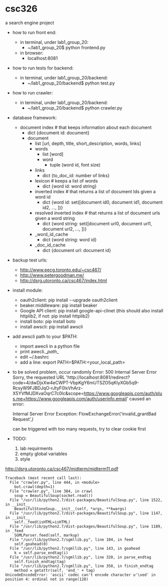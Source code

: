 # csc326

a search engine project

* how to run front end:
  * in terminal, under lab1_group_20:
    * ~/lab1_group_20$ python frontend.py
  * in browser:
    * localhost:8081

* how to run tests for backend:
  * in terminal, under lab1_group_20/backend:
    * ~/lab1_group_20/backend$ python test.py

* how to run crawler:
  * in terminal, under lab1_group_20/backend:
    * ~/lab1_group_20/backend$ python crawler.py

* database framework:
  * document index # that keeps information about each document
    * dict {document id: document}
    * document
      * list [url, depth, title, short_description, words, links]
      * words
        * list [word]
        * word
          * tuple (word id, font size)
      * links
        * dict {to_doc_id: number of links}
      * lexicon # keeps a list of words
        * dict {word id: word string}
      * inverted index # that returns a list of document Ids given a word id
        * dict {word id: set([document id0, document id1, document id2, ..., ])}
      * resolved inverted index # that returns a list of document urls given a word string
        * dict {word string: set([document url0, document url1, document url2, ..., ])}
      * _word_id_cache
        * dict {word string: word id}
      * _doc_id_cache
        * dict {document url: document id}

* backup test urls:
  * http://www.eecg.toronto.edu/~csc467/
  * http://www.petergoodman.me/
  * http://dsrg.utoronto.ca/csc467/index.html

* install module:
  * oauth2client: pip install --upgrade oauth2client
  * beaker.middleware: pip install beaker
  * Google API client: pip install google-api-clinet (this should also install httplib2, if not: pip install httplib2)
  * install boto: pip install boto
  * install awscli: pip install awscli

* add awscli path to your $PATH:
  * import awecli in a python file
  * print awecli.\__path__
  * edit ~/.bashrc 
  * add a line: export PATH=$PATH:<your_local_path>



* to be solved problem, occur randomly
  Error: 500 Internal Server Error
  Sorry, the requested URL 'http://localhost:8081/redirect?code=4/dwDjxXw4eCWPT-VbpKgY6mUTSZO5qKIyXGb5q9-RcsyW9FJBDJqO-rJtyF0lxVhArz-X5YVfMJDXvaOqrC7c0lc&scope=https://www.googleapis.com/auth/plus.me+https://www.googleapis.com/auth/userinfo.email' caused an error:

  Internal Server Error
  Exception:
  FlowExchangeError('invalid_grantBad Request',)

  can be triggered with too many requests, try to clear cookie first 

* TODO:
  1. lab requirments
  2. empty global variables
  3. style

http://dsrg.utoronto.ca/csc467/midterm/midterm11.pdf
    
    Traceback (most recent call last):
      File "crawler.py", line 444, in <module>
        bot.crawl(depth=1)
      File "crawler.py", line 384, in crawl
        soup = BeautifulSoup(socket.read())
      File "/usr/lib/python2.7/dist-packages/BeautifulSoup.py", line 1522, in __init__
        BeautifulStoneSoup.__init__(self, *args, **kwargs)
      File "/usr/lib/python2.7/dist-packages/BeautifulSoup.py", line 1147, in __init__
        self._feed(isHTML=isHTML)
      File "/usr/lib/python2.7/dist-packages/BeautifulSoup.py", line 1189, in _feed
        SGMLParser.feed(self, markup)
      File "/usr/lib/python2.7/sgmllib.py", line 104, in feed
        self.goahead(0)
      File "/usr/lib/python2.7/sgmllib.py", line 143, in goahead
        k = self.parse_endtag(i)
      File "/usr/lib/python2.7/sgmllib.py", line 320, in parse_endtag
        self.finish_endtag(tag)
      File "/usr/lib/python2.7/sgmllib.py", line 358, in finish_endtag
        method = getattr(self, 'end_' + tag)
    UnicodeEncodeError: 'ascii' codec can't encode character u'\xed' in position 4: ordinal not in range(128)